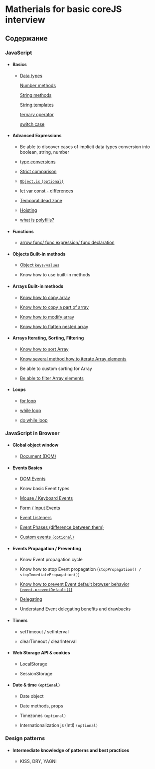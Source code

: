# Matherials for basic coreJS interview

## Содержание

### JavaScript

- #### Basics

  - [Data types](/dataTypes.md)

      [Number methods](/numberMethods.md)

      [String methods](/stringMethods.md)

      [String templates](/stringTemplates.md)

      [ternary operator](/terneryOperator.md)

      [switch case](/switchCase.md)
  
- #### Advanced Expressions

  - Be able to discover cases of implicit data types conversion into boolean, string, number

  - [type conversions](/typeConversions.md)

  - [Strict comparison](/strictComparison.js)

  - [`Object.is` `(optional)`](/objectIs.md)

  - [let var const - differences](/letVarConst.md)

  - [Temporal dead zone](/temporalDeadZone.md)

  - [Hoisting](/hoisting.md)

  - [what is polyfills?](/polyfill.md)

- #### Functions

  - [arrow func/ func expression/ func declaration](/funcs.md)

- #### Objects Built-in methods

  - [Object `keys/values`](/object.md)

  - Know how to use built-in methods

- #### Arrays Built-in methods

  - [Know how to copy array](/copyArray.md)

  - [Know how to copy a part of array](/copyPartOfArray.md)

  - [Know how to modify array](/modifyArray.md)

  - [Know how to flatten nested array](/flatNestedArray.md)

- #### Arrays Iterating, Sorting, Filtering

  - [Know how to sort Array](/sortArray.md)

  - [Know several method how to iterate Array elements](/iterateArrElems.md)

  - Be able to custom sorting for Array

  - [Be able to filter Array elements](/filterArrayElems.md)

- #### Loops

  - [for loop](/loopFor.md)

  - [while loop](/loopWhile.md)

  - [do while loop](/loopDoWhile.md)

### JavaScript in Browser

- #### Global object window

  - [Document (DOM)](/dom.md)

- #### Events Basics

  - [DOM Events](/domEvents.md)

  - Know basic Event types

  - [Mouse / Keyboard Events](/eventsMouseKeyboard.md)

  - [Form / Input Events](/formEvents.md)

  - [Event Listeners](/eventListeners.md)

  - [Event Phases (difference between them)](/eventPhases.md)

  - [Custom events `(optional)`](/customEvents.md)

- #### Events Propagation / Preventing

  - Know Event propagation cycle

  - Know how to stop Event propagation (`stopPropagation() / stopImmediatePropagation()`)

  - [Know how to prevent Event default browser behavior (`event.preventDefault()`)](/eventDefaultBrowserBehavior.md)

  - [Delegating](/delegating.md)

  - Understand Event delegating benefits and drawbacks

- #### Timers

  - setTimeout / setInterval

  - clearTimeout / clearInterval

- #### Web Storage API & cookies

  - LocalStorage

  - SessionStorage

- #### Date & time `(optional)`

  - Date object

  - Date methods, props

  - Timezones `(optional)`

  - Internationalization js (Intl) `(optional)`

### Design patterns

- #### Intermediate knowledge of patterns and best practices

  - KISS, DRY, YAGNI
